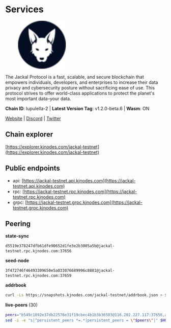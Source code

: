# Services

<figure><img src="https://raw.githubusercontent.com/kj89/cosmos-images/main/logos/jackal.png" width="150" alt=""><figcaption></figcaption></figure>

The Jackal Protocol is a fast, scalable, and secure blockchain that empowers  individuals, developers, and enterprises to increase their data privacy and  cybersecurity posture without sacrificing ease of use. This protocol strives  to offer world-class applications to protect the planet's most important data–your data.

**Chain ID**: lupulella-2 | **Latest Version Tag**: v1.2.0-beta.6 | **Wasm**: ON

[Website](https://jackalprotocol.com) | [Discord](https://discord.com/invite/5GKym3p6rj) | [Twitter](https://twitter.com/Jackal_Protocol)




## Chain explorer
[https://explorer.kjnodes.com/jackal-testnet](https://explorer.kjnodes.com/jackal-testnet)

## Public endpoints

* api: [https://jackal-testnet.api.kjnodes.com](https://jackal-testnet.api.kjnodes.com)
* rpc: [https://jackal-testnet.rpc.kjnodes.com](https://jackal-testnet.rpc.kjnodes.com)
* grpc: [https://jackal-testnet.grpc.kjnodes.com](https://jackal-testnet.grpc.kjnodes.com)

## Peering

**state-sync**

```text
d5519e378247dfb61dfe90652d1fe3e2b3005a5b@jackal-testnet.rpc.kjnodes.com:37656
```

**seed-node**

```text
3f472746f46493309650e5a033076689996c8881@jackal-testnet.rpc.kjnodes.com:37659
```

**addrbook**
```bash
curl -Ls https://snapshots.kjnodes.com/jackal-testnet/addrbook.json > $HOME/.canine/config/addrbook.json
```

**live-peers** (30)
```bash
peers="b549c1092e37db22576e31f19cbec4b1b3b36503@116.202.227.117:37656,a0f726a3dffb45d9cbde0913701bd757fcd7e434@157.90.2.254:36656,3c6d856a429224201d78c7f28026874d10a27f57@5.75.227.78:26656,5eedbfbe64b942f4ab54db3842acf3bfab034c24@161.97.74.88:46656,6c6c7f370febd64447770da8aec0b9d359d61565@65.109.70.23:17556,11b91d243d43e761c96cfbf49f2f2bd06cce2df8@65.109.23.114:17556,f3e70d3de1974208af04dac6fabd657ab4abf0ff@65.108.75.107:24656,0394449cab5a29f24dd4f37683d3b7622f27c0fc@65.108.206.118:61156,e4e93ce4b050c9d821e15b69477f5da706121343@65.109.93.152:31656,0e3058446ee9b1ad449b5d3a60d5c4f92dd3785c@65.109.30.12:56656,2ededbdbd98580e22ae8c3676e37b6e1fc1d987b@142.132.248.253:23656,5c2a752c9b1952dbed075c56c600c3a79b58c395@195.3.220.57:26906,d5519e378247dfb61dfe90652d1fe3e2b3005a5b@65.109.68.190:37656,2cdaa56d0778b20be8430069eefeab2138190355@78.46.106.75:37656,9a2c091798681f89b11f8eea370bf9c6284437c5@167.86.115.183:26656,84af58201840781a0a62449d1dcdb0ad0cf5bdb3@91.223.3.144:26356,09d9127972ded9e22f9f11833ed7fcfa149cf1fa@65.109.92.240:19126,1b191fb9ef837dec648136097f94925a15dd85ab@213.170.135.20:26516,372111fd8c3c11a57cd34db58b2bdd8d2b6e5005@172.104.19.93:26656,80420ad774e622bda8e1dfa9b80da11eee7eed1f@144.126.140.252:29656,fd5b3021fe67406e63c1a3e3e89cb243bc0791c9@65.109.32.174:32656,34bb04a3e226493e5d142c74bf78d2ed2803ee9d@213.133.100.172:27464,4ea723e652f11433734ae2aa6f364ef0510d6636@16.163.74.176:26626,451622fd913f6119a67f67e65f3ab82c3fbea529@78.107.253.133:32656,dbe4ae998efcb0b0fddfaa55b8cdf02b89894411@23.29.55.92:26656,075c59c5917e4e41fcb3e28dba80292a457f79ea@65.108.57.170:26656,ff5171d91cb033670238998dc84bdf69468bb053@51.89.232.234:27686,344d9c933f936f79f3d62eff5cd0b82775a79dac@162.19.239.230:26656,fa10dc1a1dc81ee2741e7f88327cb13d2ab56f54@65.109.23.182:19126,d3677c7a3f9ef42d5ba213ae84c4c5749f4ee787@44.204.38.21:26656"
sed -i -e "s|^persistent_peers *=.*|persistent_peers = \"$peers\"|" $HOME/.canine/config/config.toml
```
